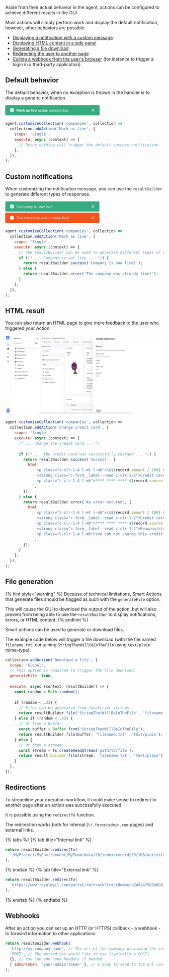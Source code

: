 Aside from their actual behavior in the agent, actions can be configured to achieve different results in the GUI.

Most actions will simply perform work and display the default notification, however, other behaviors are possible:
- [Displaying a notification with a custom message](#custom-notifications)
- [Displaying HTML content in a side panel](#html-result)
- [Generating a file download](#file-generation)
- [Redirecting the user to another page](#redirections)
- [Calling a webhook from the user's browser](#webhooks) (for instance to trigger a login in a third-party application)

## Default behavior

The default behavior, when no exception is thrown in the handler is to display a generic notification.

<img src="../../assets/actions-default-success-result.png" width="300">

```javascript
agent.customizeCollection('companies', collection =>
  collection.addAction('Mark as live', {
    scope: 'Single',
    execute: async (context) => {
      // Doing nothing will trigger the default success notification.
    },
  }),
);
```

## Custom notifications

When customizing the notification message, you can use the `resultBuilder` to generate different types of responses.

<img src="../../assets/actions-custom-success-result.png" width="300">
<img src="../../assets/actions-custom-error-result.png" width="300">

```javascript
agent.customizeCollection('companies', collection =>
  collection.addAction('Mark as live', {
    scope: 'Single',
    execute: async (context) => {
      // The resultBuilder can be used to generate different types of responses.
      if (/* ... Company is not live ... */) {
        return resultBuilder.success('Company is now live!');
      } else {
        return resultBuilder.error('The company was already live!');
      }
    },
  }),
);
```

## HTML result

You can also return an HTML page to give more feedback to the user who triggered your Action.

![](../../assets/actions-html-result-success.png)

```javascript
agent.customizeCollection('companies', collection =>
  collection.addAction('Charge credit card', {
    scope: 'Single',
    execute: async (context) => {
      /* ... charge the credit card ... */

      if (/* ... the credit card was successfully charged ... */) {
        return resultBuilder.success('Success', {
          html: `
              <p class="c-clr-1-4 l-mt l-mb">\$${record.amount / 100} USD has been successfuly charged.</p>
              <strong class="c-form__label--read c-clr-1-2">Credit card</strong>
              <p class="c-clr-1-4 l-mb">**** **** **** ${record.source.last4}</p>
            `,
        });
      } else {
        return resultBuilder.error('An error occured', {
          html: `
              <p class="c-clr-1-4 l-mt l-mb">\$${record.amount / 100} USD has not been charged.</p>
              <strong class="c-form__label--read c-clr-1-2">Credit card</strong>
              <p class="c-clr-1-4 l-mb">**** **** **** ${record.source.last4}</p>
              <strong class="c-form__label--read c-clr-1-2">Reason</strong>
              <p class="c-clr-1-4 l-mb">You can not charge this credit card. The card is marked as blocked</p>
            `,
        });
      }
    },
  }),
);
```

## File generation

{% hint style="warning" %}
Because of technical limitations, Smart Actions that generate files should be flagged as such with the `generateFile` option.

This will cause the GUI to download the output of the action, but will also prevent from being able to use the `resultBuilder` to display notifications, errors, or HTML content.
{% endhint %}

Smart actions can be used to generate or download files.

The example code below will trigger a file download (with the file named `filename.txt`, containing `StringThatWillBeInTheFile` using `text/plain` mime-type).

```javascript
collection.addAction('Download a file', {
  scope: 'Global',
  // This option is required to trigger the file download.
  generateFile: true,

  execute: async (context, resultBuilder) => {
    const random = Math.random();

    if (random < .33) {
      // Files can be generated from JavaScript strings.
      return resultBuilder.file('StringThatWillBeInTheFile', 'filename.txt', 'text/plain');
    } else if (random < .63) {
      // Or from a Buffer.
      const buffer = Buffer.from('StringThatWillBeInTheFile');
      return resultBuilder.file(buffer, 'filename.txt', 'text/plain');
    } else {
      // Or from a stream.
      const stream = fs.createReadStream('path/to/file');
      return result.builder.file(stream, 'filename.txt', 'text/plain');
    }
  },
});
```

## Redirections

To streamline your operation workflow, it could make sense to redirect to another page after an action was successfully executed.

It is possible using the `redirectTo` function.

The redirection works both for internal (`\*.forestadmin.com` pages) and external links.

{% tabs %} {% tab title="Internal link" %}

```javascript
return resultBuilder.redirectTo(
  '/MyProject/MyEnvironment/MyTeam/data/20/index/record/20/108/activity',
);
```

{% endtab %} {% tab title="External link" %}

```javascript
return resultBuilder.redirectTo(
  'https://www.royalmail.com/portal/rm/track?trackNumber=ZW924750388GB',
);
```

{% endtab %} {% endtabs %}

## Webhooks

After an action you can set up an HTTP (or HTTPS) callback - a webhook - to forward information to other applications.

```javascript
return resultBuilder.webhook(
  'http://my-company-name', // The url of the company providing the service.
  'POST', // The method you would like to use (typically a POST).
  {}, // You can add some headers if needed.
  { adminToken: 'your-admin-token' }, // A body to send to the url (only JSON supported).
);
```
